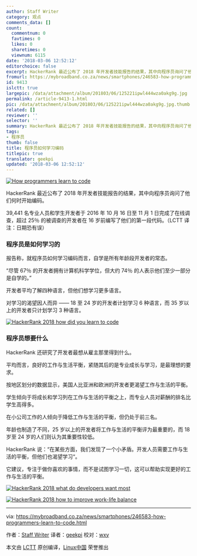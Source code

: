 ```yaml
---
author: Staff Writer
category: 观点
comments_data: []
count:
  commentnum: 0
  favtimes: 0
  likes: 0
  sharetimes: 0
  viewnum: 6115
date: '2018-03-06 12:52:12'
editorchoice: false
excerpt: HackerRank 最近公布了 2018 年开发者技能报告的结果，其中向程序员询问了他们何时开始编码。
fromurl: https://mybroadband.co.za/news/smartphones/246583-how-programmers-learn-to-code.html
id: 9413
islctt: true
largepic: /data/attachment/album/201803/06/125221ipwl444wza0akg9g.jpg
permalink: /article-9413-1.html
pic: /data/attachment/album/201803/06/125221ipwl444wza0akg9g.jpg.thumb.jpg
related: []
reviewer: ''
selector: ''
summary: HackerRank 最近公布了 2018 年开发者技能报告的结果，其中向程序员询问了他们何时开始编码。
tags:
- 程序员
thumb: false
title: 程序员如何学习编码
titlepic: true
translator: geekpi
updated: '2018-03-06 12:52:12'
---
```


[![How programmers learn to code](/data/attachment/album/201803/06/125221ipwl444wza0akg9g.jpg)](https://mybroadband.co.za/news/smartphones/246583-how-programmers-learn-to-code.html)


HackerRank 最近公布了 2018 年开发者技能报告的结果，其中向程序员询问了他们何时开始编码。


39,441 名专业人员和学生开发者于 2016 年 10 月 16 日至 11 月 1 日完成了在线调查，超过 25％ 的被调查的开发者在 16 岁前编写了他们的第一段代码。（LCTT 译注：日期恐有误）


### 程序员是如何学习的


报告称，就程序员如何学习编码而言，自学是所有年龄段开发者的常态。


“尽管 67％ 的开发者拥有计算机科学学位，但大约 74％ 的人表示他们至少一部分是自学的。”


开发者平均了解四种语言，但他们想学习更多语言。


对学习的渴望因人而异 —— 18 至 24 岁的开发者计划学习 6 种语言，而 35 岁以上的开发者只计划学习 3 种语言。


[![HackerRank 2018 how did you learn to code](/data/attachment/album/201803/06/125222tkpjapppf005hg9z.jpg)](https://mybroadband.co.za/news/wp-content/uploads/2018/01/HackerRank-2018-how-did-you-learn-to-code.jpg)


### 程序员想要什么


HackerRank 还研究了开发者最想从雇主那里得到什么。


平均而言，良好的工作与生活平衡，紧随其后的是专业成长与学习，是最理想的要求。


按地区划分的数据显示，美国人比亚洲和欧洲的开发者更渴望工作与生活的平衡。


学生倾向于将成长和学习列在工作与生活的平衡之上，而专业人员对薪酬的排名比学生高得多。


在小公司工作的人倾向于降低工作与生活的平衡，但仍处于前三名。


年龄也制造了不同，25 岁以上的开发者将工作与生活的平衡评为最重要的，而 18 岁至 24 岁的人们则认为其重要性较低。


HackerRank 说：“在某些方面，我们发现了一个小矛盾。开发人员需要工作与生活的平衡，但他们也渴望学习“。


它建议，专注于做你喜欢的事情，而不是试图学习一切，这可以帮助实现更好的工作与生活的平衡。


[![HackerRank 2018 what do developers want most](/data/attachment/album/201803/06/125224r9cu4x96nz067un0.jpg)](https://mybroadband.co.za/news/wp-content/uploads/2018/01/HackerRank-2018-what-do-developers-want-most.jpg)


[![HackerRank 2018 how to improve work-life balance](/data/attachment/album/201803/06/125227qecn8njxees77thh.jpg)](https://mybroadband.co.za/news/wp-content/uploads/2018/01/HackerRank-2018-how-to-improve-work-life-balance.jpg)




---


via: <https://mybroadband.co.za/news/smartphones/246583-how-programmers-learn-to-code.html>


作者：[Staff Writer](https://mybroadband.co.za/news/author/staff-writer) 译者：[geekpi](https://github.com/geekpi) 校对：[wxy](https://github.com/wxy)


本文由 [LCTT](https://github.com/LCTT/TranslateProject) 原创编译，[Linux中国](https://linux.cn/) 荣誉推出